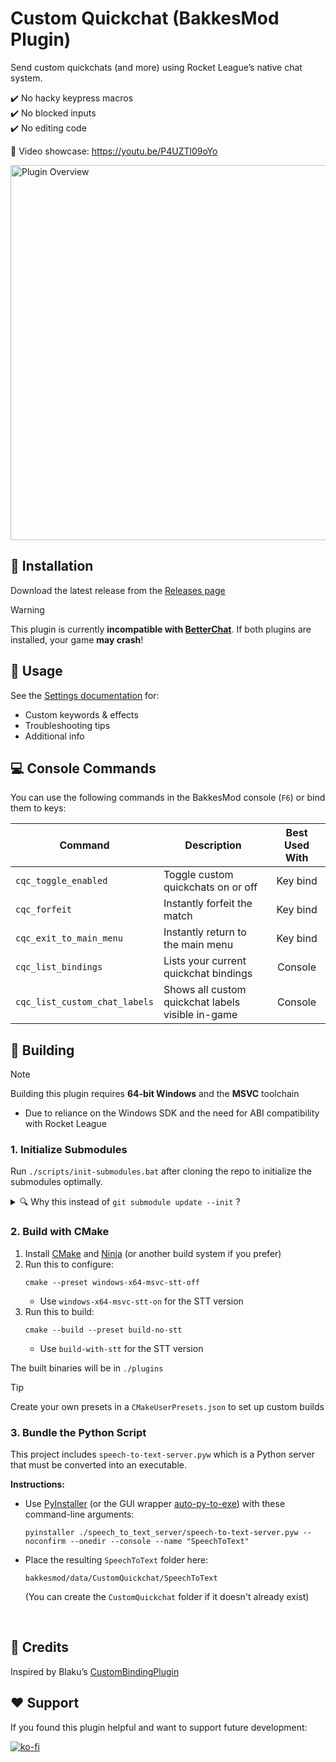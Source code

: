 # Custom Quickchat (BakkesMod Plugin)
Send custom quickchats (and more) using Rocket League’s native chat system.

✔️ No hacky keypress macros  
✔️ No blocked inputs  
✔️ No editing code

🎥 Video showcase: https://youtu.be/P4UZTl09oYo

<img src="./docs/images/cover_pic.png" alt="Plugin Overview" width="600"/>

## 🔧 Installation
Download the latest release from the [Releases page](https://github.com/smallest-cock/CustomQuickchat/releases)

>[!WARNING]
> This plugin is currently **incompatible with [BetterChat](https://bakkesplugins.com/plugins/view/416)**. If both plugins are installed, your game **may crash**!

## 📖 Usage
See the [Settings documentation](./docs/Settings.md) for:
- Custom keywords & effects
- Troubleshooting tips
- Additional info

## 💻 Console Commands
You can use the following commands in the BakkesMod console (`F6`) or bind them to keys:

| Command | Description | Best Used With |
|--------|--------------|:--------------:|
| `cqc_toggle_enabled` | Toggle custom quickchats on or off | Key bind |
| `cqc_forfeit` | Instantly forfeit the match | Key bind |
| `cqc_exit_to_main_menu` | Instantly return to the main menu | Key bind |
| `cqc_list_bindings` | Lists your current quickchat bindings | Console |
| `cqc_list_custom_chat_labels` | Shows all custom quickchat labels visible in-game | Console |

## 🔨 Building
> [!NOTE]  
> Building this plugin requires **64-bit Windows** and the **MSVC** toolchain
> - Due to reliance on the Windows SDK and the need for ABI compatibility with Rocket League

### 1. Initialize Submodules
Run `./scripts/init-submodules.bat` after cloning the repo to initialize the submodules optimally.

<details> <summary>🔍 Why this instead of <code>git submodule update --init</code> ?</summary>
<li>Uses a specific version of the <strong>asio</strong> library (1.18.2) required for compatibility with <strong>websocketpp</strong></li>
<li>Avoids downloading 200MB of history for the <strong>nlohmann/json</strong> library</li>
<li>Ensures Git can detect updates for the other submodules</li>
</details>

### 2. Build with CMake
1. Install [CMake](https://cmake.org/download) and [Ninja](https://github.com/ninja-build/ninja/releases) (or another build system if you prefer)
2. Run this to configure:
   ```
   cmake --preset windows-x64-msvc-stt-off
   ```
   - Use `windows-x64-msvc-stt-on` for the STT version
3. Run this to build:
   ```
   cmake --build --preset build-no-stt
   ```
   - Use `build-with-stt` for the STT version

The built binaries will be in `./plugins`

>[!TIP]
>Create your own presets in a `CMakeUserPresets.json` to set up custom builds

### 3. Bundle the Python Script
This project includes `speech-to-text-server.pyw` which is a Python server that must be converted into an executable.

**Instructions:**

- Use [PyInstaller](https://github.com/pyinstaller/pyinstaller) (or the GUI wrapper [auto-py-to-exe](https://github.com/brentvollebregt/auto-py-to-exe)) with these command-line arguments:
  ```
  pyinstaller ./speech_to_text_server/speech-to-text-server.pyw --noconfirm --onedir --console --name "SpeechToText"
  ```
- Place the resulting `SpeechToText` folder here:
  ```
  bakkesmod/data/CustomQuickchat/SpeechToText
  ```
  (You can create the `CustomQuickchat` folder if it doesn't already exist)

<br>

## 👀 Credits
Inspired by Blaku’s [CustomBindingPlugin](https://github.com/blaku-rl/CustomBindingPlugin)

## ❤️ Support
If you found this plugin helpful and want to support future development:

[![ko-fi](https://ko-fi.com/img/githubbutton_sm.svg)](https://ko-fi.com/sslowdev)
